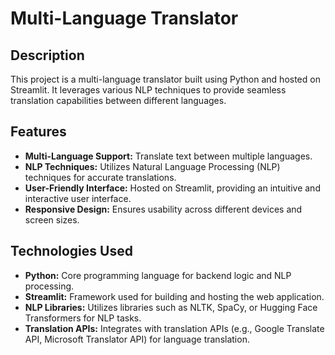 # Multi-Language Translator

## Description
This project is a multi-language translator built using Python and hosted on Streamlit. It leverages various NLP techniques to provide seamless translation capabilities between different languages.

## Features
- **Multi-Language Support:** Translate text between multiple languages.
- **NLP Techniques:** Utilizes Natural Language Processing (NLP) techniques for accurate translations.
- **User-Friendly Interface:** Hosted on Streamlit, providing an intuitive and interactive user interface.
- **Responsive Design:** Ensures usability across different devices and screen sizes.

## Technologies Used
- **Python:** Core programming language for backend logic and NLP processing.
- **Streamlit:** Framework used for building and hosting the web application.
- **NLP Libraries:** Utilizes libraries such as NLTK, SpaCy, or Hugging Face Transformers for NLP tasks.
- **Translation APIs:** Integrates with translation APIs (e.g., Google Translate API, Microsoft Translator API) for language translation.
